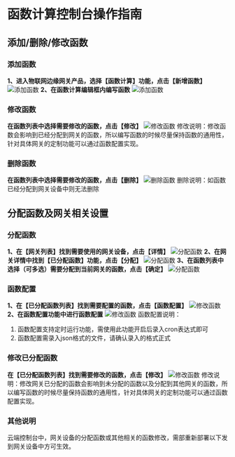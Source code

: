 # 函数计算控制台操作指南

## 添加/删除/修改函数

### 添加函数
**1、进入物联网边缘网关产品，选择【函数计算】功能，点击【新增函数】**
![添加函数](../../images/函数计算-1.png)
**2、在函数计算编辑框内编写函数**
![添加函数](../../images/函数计算-2.png)

### 修改函数
**在函数列表中选择需要修改的函数，点击【修改】**
![修改函数](../../images/函数计算-3.png)
修改说明：修改函数会影响到已经分配到网关的函数，所以编写函数的时候尽量保持函数的通用性，针对具体网关的定制功能可以通过函数配置实现。

### 删除函数
**在函数列表中选择需要修改的函数，点击【删除】**
![删除函数](../../images/函数计算-4.png)
删除说明：如函数已经分配到网关设备中则无法删除


## 分配函数及网关相关设置

### 分配函数
**1、在【网关列表】找到需要使用的网关设备，点击【详情】**
![分配函数](../../images/分配函数-1.png)
**2、在网关详情中找到【已分配函数】功能，点击【分配】**
![分配函数](../../images/分配函数-2.png)
**3、在函数列表中选择（可多选）需要分配到当前网关的函数，点击【确定】**
![分配函数](../../images/分配函数-3.png)

### 函数配置
**1、在【已分配函数列表】找到需要配置的函数，点击【函数配置】**
![修改函数](../../images/分配函数-5.png)
**2、在函数配置功能中进行函数配置**
![修改函数](../../images/分配函数-6.png)
函数配置说明：
1. 函数配置支持定时运行功能，需使用此功能开启后录入cron表达式即可
2. 函数配置需录入json格式的文件，请确认录入的格式正式

### 修改已分配函数
**在【已分配函数列表】找到需要修改的函数，点击【修改】**
![修改函数](../../images/分配函数-4.png)
修改说明：修改网关已分配的函数会影响到未分配的函数以及分配到其他网关的函数，所以编写函数的时候尽量保持函数的通用性，针对具体网关的定制功能可以通过函数配置实现。

### 其他说明
云端控制台中，网关设备的分配函数或其他相关的函数修改，需部重新部署以下发到网关设备中方可生效。


